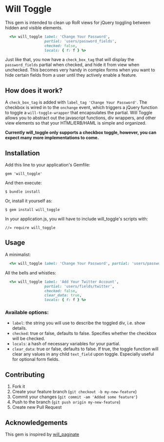 # Will Toggle

This gem is intended to clean up RoR views for jQuery toggling between hidden and visible elements.

```ruby
  <%= will_toggle label: 'Change Your Password', 
                  partial: 'users/password_fields', 
                  checked: false, 
                  locals: { f: f } %>
```

Just like that, you now have a `check_box_tag` that will display the `password_fields` partial when checked, and hide it from view when unchecked.  This becomes very handy in complex forms when you want to hide certain fields from a user until they actively enable a feature.


## How does it work?

A `check_box_tag` is added with `label_tag 'Change Your Password'`.  The checkbox is wired in to the `onchange` event, which triggers a jQuery function to toggle a `will-toggle-wrapper` that encapsulates the partial.  Will Toggle allows you to abstract out the javascript functions, div wrappers, and other view elements so that your HTML/ERB/HAML is simple and organized.

__Currently will\_toggle only supports a checkbox toggle, however, you can expect many more implementations to come.__


## Installation

Add this line to your application's Gemfile:

    gem 'will_toggle'

And then execute:

    $ bundle install

Or, install it yourself as:

    $ gem install will_toggle

In your application.js, you will have to include will\_toggle's scripts with:

    //= require will_toggle

## Usage

A minimalist:
```ruby
  <%= will_toggle label: 'Change Your Password', partial: 'users/password_fields', locals: { f: f } %>
```
  
All the bells and whistles:
```ruby
  <%= will_toggle label: 'Add Your Twitter Account', 
                  partial: 'users/fields/twitter', 
                  checked: false, 
                  clear_data: true, 
                  locals: { f: f } %>
```

### Available options:

  - `label`: the string you will use to describe the toggled div, i.e. show details.
  - `checked`: true or false, defaults to false. Specifies whether the checkbox will be checked.
  - `locals`: a hash of necessary variables for your partial.
  - `clear_data`: true or false, defaults to false. If true, the toggle function will clear any values in any child `text_field` upon toggle. Especially useful for optional form fields.

## Contributing

1. Fork it
2. Create your feature branch (`git checkout -b my-new-feature`)
3. Commit your changes (`git commit -am 'Added some feature'`)
4. Push to the branch (`git push origin my-new-feature`)
5. Create new Pull Request

## Acknowledgements

This gem is inspired by [will\_paginate](https://www.github.com/mislav/will_paginate)

